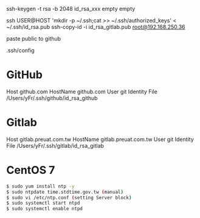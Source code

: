 ssh-keygen -t rsa -b 2048
id_rsa_xxx
empty
empty

ssh USER@HOST 'mkdir -p ~/.ssh;cat >> ~/.ssh/authorized_keys' < ~/.ssh/id_rsa.pub
ssh-copy-id -i id_rsa_gitlab.pub root@192.168.250.36

paste public to github

.ssh/config
# GitHub
Host github.com
HostName github.com
User git
Identity File /Users/yFr/.ssh/github/id_rsa_github
# Gitlab
Host gitlab.preuat.com.tw
HostName gitlab.preuat.com.tw
User git
Identity File /Users/yFr/.ssh/gitlab/id_rsa_gitlab



# CentOS 7
```sh
$ sudo yum install ntp -y
$ sudo ntpdate time.stdtime.gov.tw (manual)
$ sudo vi /etc/ntp.conf (setting Server block)
$ sudo systemctl start ntpd
$ sudo systemctl enable ntpd
```

